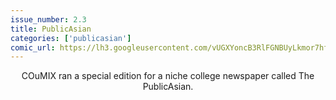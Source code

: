 ```yaml
---
issue_number: 2.3
title: PublicAsian
categories: ['publicasian']
comic_url: https://lh3.googleusercontent.com/vUGXYoncB3RlFGNBUyLkmor7hfqwo2PZqKQ-FXtmQ_0lVIzIeeYYWdYIOs9edn23_lwf6faszjaPlfjhFUy4JqIlfyqyLnjoplonLUgHG5__WrrEUOmLfZ-TsIpcrgiCunYpbfgmcA=w1200
---
```


<center>COuMIX ran a special edition for a niche college newspaper called The PublicAsian.</center>